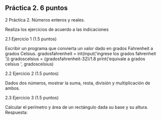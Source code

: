 ## Práctica 2. 6 puntos
2 Práctica 2. Números enteros y reales.

Realiza los ejercicios de acuerdo a las indicaciones

2.1 Ejercicio 1 (1.5 puntos)

Escribir un programa que convierta un valor dado en grados Fahrenheit a grados
Celsius.
gradosfahrenheit = int(input('ingrese los grados fahrenheit  '))
gradoscelsius = (gradosfahrenheit-32)/1.8
print('equivale a grados celsius ', gradoscelsius)


2.2 Ejercicio 2 (1.5 puntos)

Dados dos números, mostrar la suma, resta, división y multiplicación de
ambos.


2.3 Ejercicio 3 (1.5 puntos)

Calcular el perímetro y área de un rectángulo dada su base y su altura.
Respuesta:


